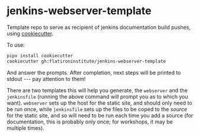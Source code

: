 # jenkins-webserver-template

Template repo to serve as recipient of jenkins documentation build pushes, using [cookiecutter](https://cookiecutter.readthedocs.io/en/stable/index.html).

To use:

```sh
pipx install cookiecutter
cookiecutter gh:flatironinstitute/jenkins-webserver-template
```

And answer the prompts. After completion, next steps will be printed to stdout --- pay attention to them!

There are two templates this will help you generate, the `webserver` and the `jenkinsfile` (running the above command will prompt you as to which you want). `webserver` sets up the host for the static site, and should only need to be run once, while `jenkinsfile` sets up the files to be coped to the *source* for the static site, and so will need to be run each time you add a source (for documentation, this is probably only once; for workshops, it may be multiple times).
